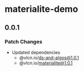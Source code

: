 # materialite-demo

## 0.0.1

### Patch Changes

- Updated dependencies
  - @vlcn.io/ds-and-algos@1.0.1
  - @vlcn.io/materialite@1.0.1

